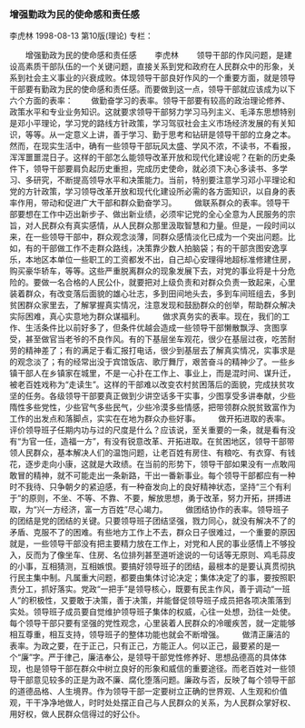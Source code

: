 ### 增强勤政为民的使命感和责任感
李虎林
1998-08-13
第10版(理论)
专栏：

　　增强勤政为民的使命感和责任感
　　李虎林
　　领导干部的作风问题，是建设高素质干部队伍的一个关键问题，直接关系到党和政府在人民群众中的形象，关系到社会主义事业的兴衰成败。体现领导干部良好作风的一个重要方面，就是领导干部要有勤政为民的使命感和责任感。而要做到这一点，领导干部就应该成为以下六个方面的表率：
　　做勤奋学习的表率。领导干部要有较高的政治理论修养、政策水平和专业业务知识。这就要求领导干部努力学习马列主义、毛泽东思想特别是邓小平理论，学习党的路线方针政策，学习驾驭社会主义市场经济发展的有关知识，等等。从一定意义上讲，善于学习、勤于思考和钻研是领导干部的立身之本。然而，在现实生活中，确有一些领导干部玩风太盛、学风不浓，不读书，不看报，浑浑噩噩混日子。这样的干部怎么能领导改革开放和现代化建设呢？在新的历史条件下，领导干部要肩负起历史重担，完成历史使命，就必须下决心多读书、多学习、多研究，不断提高领导水平和决策能力。当前，特别要注意学习邓小平理论和党的方针政策，学习领导改革开放和现代化建设所必需的各方面知识，以自身的表率作用，带动和促进广大干部和群众勤奋学习。
　　做联系群众的表率。领导干部要想在工作中迈出新步子、做出新业绩，必须牢记党的全心全意为人民服务的宗旨，对人民群众有真实感情，从人民群众那里汲取智慧和力量。但是，一段时间以来，在一些领导干部中，群众观念淡薄，同群众感情淡化已成为一个突出问题。比如，有的干部做工作不走群众路线，决策靠少数人拍脑袋；有的干部贪图安逸享乐，本地区本单位一些职工的工资都发不出，自己却心安理得地超标准修建住房，购买豪华轿车，等等。这些严重脱离群众的现象发展下去，对党的事业将是十分危险的。要做一名合格的人民公仆，就要把对上级负责和对群众负责一致起来，心里装着群众，有改变落后面貌的雄心壮志，多到田间地头去，多到车间班组去，多到贫困群众家里去，了解掌握真实情况，注意发现和鼓励群众的创举，帮助群众解决实际困难，真心实意地为群众谋福利。
　　做求真务实的表率。现在，我们的工作、生活条件比以前好多了，但条件优越会造成一些领导干部懒散飘浮、贪图享受，甚至做官当老爷的不良作风。有的下基层坐车观花，很少在基层过夜，吃苦耐劳的精神差了；有的满足于看汇报打电话，很少到基层去了解真实情况，实事求是的观念淡了；有的经常出没于宾馆饭店、歌厅舞厅，艰苦奋斗的精神少了。一些乡镇干部人在乡镇家在城里，不是一心扑在工作上、事业上，而是混时间、谋升迁，被老百姓戏称为“走读生”。这样的干部难以改变农村贫困落后的面貌，完成扶贫攻坚的任务。各级领导干部要真正做到少讲空话多干实事，少图享受多讲奉献，少些隋性多些党性，少些官气多些民气，少些冷漠多些情感，把带领群众脱贫致富作为工作的出发点和落脚点，实实在在地为群众办些好事。
　　做开拓进取的表率。评价领导班子任期内功与过的尺度是什么？应该说，至关重要的一条，就是看有没有“为官一任，造福一方”，有没有锐意改革、开拓进取。在贫困地区，领导干部带领人民群众，基本解决人们的温饱问题，让老百姓有房住、有粮吃、有衣穿、有钱花，逐步走向小康，这就是大政绩。在当前的形势下，领导干部如果没有一点敢闯敢冒的精神，就不可能走出一条新路，干出一番新事业。每个领导干部都应有一种时不我待、只争朝夕的紧迫感，有一种奋发向上的良好精神状态，坚持“三个有利于”的原则，不坐、不等、不靠、不要，解放思想，勇于改革，努力开拓，拼搏进取，为“兴一方经济，富一方百姓”尽心竭力。
　　做团结协作的表率。领导班子的团结是党的团结的关键。只要领导班子团结坚强，戮力同心，就没有解决不了的矛盾、克服不了的困难。有些地方工作上不去，群众日子很难过，一个重要的原因就是，一些领导干部没有把主要精力放在工作上，对党和人民的事业感情上不够投入，反而为了像坐车、住房、名位排列甚至道听途说的一句话等无原则、鸡毛蒜皮的小事，互相猜测，互相嫉恨。要搞好领导班子的团结，最根本的是要认真贯彻执行民主集中制。凡属重大问题，都要由集体讨论决定；集体决定了的事，要按照职责分工，抓好落实。党政“一把手”是领导核心，既要有民主作风，善于调动“一班人”的积极性，又要敢于决策，善于决策，并能督促领导班子成员把各项决策落到实处。领导班子成员要自觉维护领导班子集体的权威，心往一处想，劲往一处使。每个领导干部只要有坚强的党性观念，心里装着人民群众的冷暖疾苦，就一定能够相互尊重，相互支持，领导班子的整体功能也就会不断增强。
　　做清正廉洁的表率。为政之要，在于正己，只有正己，方能正人。何以正己，最要紧的是一个“廉”字。严于律己，廉洁奉公，是领导干部党性修养好、思想品德高的具体体现，也是领导干部在群众中树立良好的形象和威信的重要途径。而老百姓对一些领导干部意见较多的正是为政不廉、腐化堕落问题。廉政与否，反映了每个领导干部的道德品格、人生境界。作为领导干部一定要树立正确的世界观、人生观和价值观，干干净净地做人，时时处处摆正自己与人民群众的关系，为人民群众掌好权、用好权，做人民群众信得过的好公仆。
